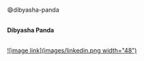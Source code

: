 :smile:dibyasha-panda


<br> **Dibyasha Panda**

<br> [![image link](images/linkedin.png width="48")](https://linkedin.com/)
